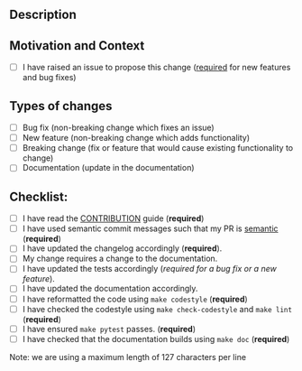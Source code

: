 <!--- Provide a general summary of your changes in the Title above -->

## Description
<!--- Describe your changes in detail -->

## Motivation and Context
<!--- Why is this change required? What problem does it solve? -->
<!--- If it fixes an open issue, please link to the issue here. -->
<!--- You can use the syntax `closes #100` if this solves the issue #100 -->
- [ ] I have raised an issue to propose this change ([required](https://github.com/eager-dev/eagerx/blob/master/CONTRIBUTING.md) for new features and bug fixes)

## Types of changes
<!--- What types of changes does your code introduce? Put an `x` in all the boxes that apply: -->
- [ ] Bug fix (non-breaking change which fixes an issue)
- [ ] New feature (non-breaking change which adds functionality)
- [ ] Breaking change (fix or feature that would cause existing functionality to change)
- [ ] Documentation (update in the documentation)

## Checklist:
<!--- Go over all the following points, and put an `x` in all the boxes that apply. -->
<!--- If you're unsure about any of these, don't hesitate to ask. We're here to help! -->
- [ ] I have read the [CONTRIBUTION](https://github.com/eager-dev/eagerx/blob/master/CONTRIBUTING.rst) guide (**required**)
- [ ] I have used semantic commit messages such that my PR is [semantic](https://github.com/zeke/semantic-pull-requests) (**required**)
- [ ] I have updated the changelog accordingly (**required**).
- [ ] My change requires a change to the documentation.
- [ ] I have updated the tests accordingly (*required for a bug fix or a new feature*).
- [ ] I have updated the documentation accordingly.
- [ ] I have reformatted the code using `make codestyle` (**required**)
- [ ] I have checked the codestyle using `make check-codestyle` and `make lint` (**required**)
- [ ] I have ensured `make pytest` passes. (**required**)
- [ ] I have checked that the documentation builds using `make doc` (**required**)

Note: we are using a maximum length of 127 characters per line

<!--- This Template is an edited version of the one from https://github.com/DLR-RM/stable-baselines3 which is an edited version of the one from https://github.com/evilsocket/pwnagotchi/ -->
